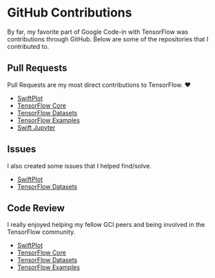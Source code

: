 # GitHub Contributions

By far, my favorite part of Google Code-in with TensorFlow was contributions through GitHub. Below are some of the repositories that I contributed to.

## Pull Requests
Pull Requests are my most direct contributions to TensorFlow. :heart:
- [SwiftPlot](https://github.com/KarthikRIyer/swiftplot/pulls/WilliamHYZhang)
- [TensorFlow Core](https://github.com/tensorflow/tensorflow/pulls/WilliamHYZhang)
- [TensorFlow Datasets](https://github.com/tensorflow/datasets/pulls/WilliamHYZhang)
- [TensorFlow Examples](https://github.com/tensorflow/examples/pulls/WilliamHYZhang)
- [Swift Jupyter](https://github.com/google/swift-jupyter/pulls/WilliamHYZhang)

## Issues
I also created some issues that I helped find/solve.
- [SwiftPlot](https://github.com/KarthikRIyer/swiftplot/issues/WilliamHYZhang)
- [TensorFlow Datasets](https://github.com/tensorflow/datasets/issues/WilliamHYZhang)

## Code Review
I really enjoyed helping my fellow GCI peers and being involved in the TensorFlow community.
- [SwiftPlot](https://github.com/KarthikRIyer/swiftplot/pulls?utf8=%E2%9C%93&q=commenter%3AWilliamHYZhang+-author%3AWilliamHYZhang)
- [TensorFlow Core](https://github.com/tensorflow/tensorflow/pulls?utf8=%E2%9C%93&q=commenter%3AWilliamHYZhang+-author%3AWilliamHYZhang)
 - [TensorFlow Datasets](https://github.com/tensorflow/datasets/pulls?utf8=%E2%9C%93&q=commenter%3AWilliamHYZhang+-author%3AWilliamHYZhang)
 - [TensorFlow Examples](https://github.com/tensorflow/examples/pulls?utf8=%E2%9C%93&q=commenter%3AWilliamHYZhang+-author%3AWilliamHYZhang)
